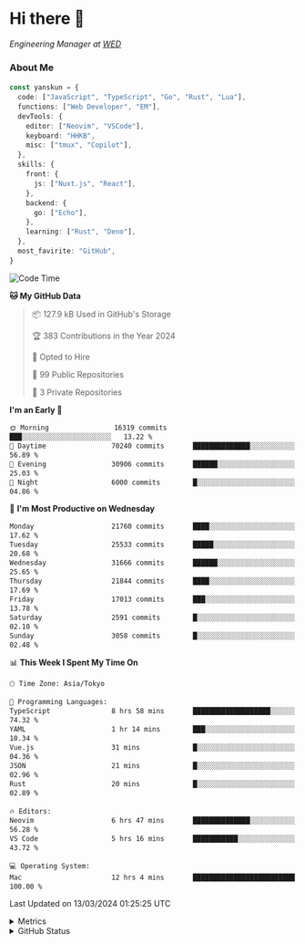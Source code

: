 # Hi there&nbsp;:wave:

<!-- ![Alt text](https://spotify-recently-played-readme.vercel.app/api?user=31kynbuubkiu3r4qh4hjuaglhfay) -->

_Engineering Manager at [WED](https://github.com/wedinc)_

### About Me

```ts
const yanskun = {
  code: ["JavaScript", "TypeScript", "Go", "Rust", "Lua"],
  functions: ["Web Developer", "EM"],
  devTools: {
    editor: ["Neovim", "VSCode"],
    keyboard: "HHKB",
    misc: ["tmux", "Copilot"],
  },
  skills: {
    front: {
      js: ["Nuxt.js", "React"],
    },
    backend: {
      go: ["Echo"],
    },
    learning: ["Rust", "Deno"],
  },
  most_favirite: "GitHub",
}
```

<!--START_SECTION:waka-->
![Code Time](http://img.shields.io/badge/Code%20Time-738%20hrs%2028%20mins-blue)

**🐱 My GitHub Data** 

> 📦 127.9 kB Used in GitHub's Storage 
 > 
> 🏆 383 Contributions in the Year 2024
 > 
> 💼 Opted to Hire
 > 
> 📜 99 Public Repositories 
 > 
> 🔑 3 Private Repositories 
 > 
**I'm an Early 🐤** 

```text
🌞 Morning                16319 commits       ███░░░░░░░░░░░░░░░░░░░░░░   13.22 % 
🌆 Daytime                70240 commits       ██████████████░░░░░░░░░░░   56.89 % 
🌃 Evening                30906 commits       ██████░░░░░░░░░░░░░░░░░░░   25.03 % 
🌙 Night                  6000 commits        █░░░░░░░░░░░░░░░░░░░░░░░░   04.86 % 
```
📅 **I'm Most Productive on Wednesday** 

```text
Monday                   21760 commits       ████░░░░░░░░░░░░░░░░░░░░░   17.62 % 
Tuesday                  25533 commits       █████░░░░░░░░░░░░░░░░░░░░   20.68 % 
Wednesday                31666 commits       ██████░░░░░░░░░░░░░░░░░░░   25.65 % 
Thursday                 21844 commits       ████░░░░░░░░░░░░░░░░░░░░░   17.69 % 
Friday                   17013 commits       ███░░░░░░░░░░░░░░░░░░░░░░   13.78 % 
Saturday                 2591 commits        █░░░░░░░░░░░░░░░░░░░░░░░░   02.10 % 
Sunday                   3058 commits        █░░░░░░░░░░░░░░░░░░░░░░░░   02.48 % 
```


📊 **This Week I Spent My Time On** 

```text
🕑︎ Time Zone: Asia/Tokyo

💬 Programming Languages: 
TypeScript               8 hrs 58 mins       ███████████████████░░░░░░   74.32 % 
YAML                     1 hr 14 mins        ███░░░░░░░░░░░░░░░░░░░░░░   10.34 % 
Vue.js                   31 mins             █░░░░░░░░░░░░░░░░░░░░░░░░   04.36 % 
JSON                     21 mins             █░░░░░░░░░░░░░░░░░░░░░░░░   02.96 % 
Rust                     20 mins             █░░░░░░░░░░░░░░░░░░░░░░░░   02.89 % 

🔥 Editors: 
Neovim                   6 hrs 47 mins       ██████████████░░░░░░░░░░░   56.28 % 
VS Code                  5 hrs 16 mins       ███████████░░░░░░░░░░░░░░   43.72 % 

💻 Operating System: 
Mac                      12 hrs 4 mins       █████████████████████████   100.00 % 
```


 Last Updated on 13/03/2024 01:25:25 UTC
<!--END_SECTION:waka-->

<details>
  <summary>Metrics</summary>
  <img src="https://github.com/yanskun/yanskun/blob/main/github-metrics.svg" alt="Metrics">
</details>

<details>
  <summary>GitHub Status</summary>
  <picture>
    <source media="(prefers-color-scheme: dark)" srcset="https://raw.githubusercontent.com/yanskun/yanskun/master/profile-summary-card-output/nord_dark/0-profile-details.svg">
   <img src="https://raw.githubusercontent.com/yanskun/yanskun/master/profile-summary-card-output/default/0-profile-details.svg">
  </picture>
  <br>
  <picture>
    <source media="(prefers-color-scheme: dark)" srcset="https://raw.githubusercontent.com/yanskun/yanskun/master/profile-summary-card-output/nord_dark/1-repos-per-language.svg">
   <img src="https://raw.githubusercontent.com/yanskun/yanskun/master/profile-summary-card-output/default/1-repos-per-language.svg">
  </picture>
  <picture>
    <source media="(prefers-color-scheme: dark)" srcset="https://raw.githubusercontent.com/yanskun/yanskun/master/profile-summary-card-output/nord_dark/2-most-commit-language.svg">
   <img src="https://raw.githubusercontent.com/yanskun/yanskun/master/profile-summary-card-output/default/2-most-commit-language.svg">
  </picture>
  <br>
  <picture>
    <source media="(prefers-color-scheme: dark)" srcset="https://raw.githubusercontent.com/yanskun/yanskun/master/profile-summary-card-output/nord_dark/3-stats.svg">
   <img src="https://raw.githubusercontent.com/yanskun/yanskun/master/profile-summary-card-output/default/3-stats.svg">
  </picture>
  <picture>
    <source media="(prefers-color-scheme: dark)" srcset="https://raw.githubusercontent.com/yanskun/yanskun/master/profile-summary-card-output/nord_dark/4-productive-time.svg">
   <img src="https://raw.githubusercontent.com/yanskun/yanskun/master/profile-summary-card-output/default/4-productive-time.svg">
  </picture>
</details>
